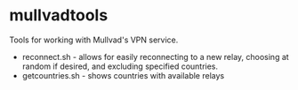# mullvadtools
Tools for working with Mullvad's VPN service.

* reconnect.sh - allows for easily reconnecting to a new relay, choosing at random if desired, and excluding specified countries.
* getcountries.sh - shows countries with available relays
